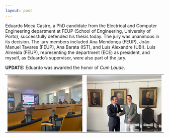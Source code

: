```yaml
---
layout: post
---
```



Eduardo Meca Castro, a PhD candidate from the Electrical and Computer Engineering department at FEUP (School of Engineering, University of Porto), 
successfully defended his thesis today. 
The jury was unanimous in its decision. The jury members included Ana Mendonça (FEUP), João Manuel Tavares (FEUP), Ana Barata (IST), and Luís Alexandre (UBI).
Luis Almeida (FEUP), representing the department (ECE) as president, and myself, as Eduardo’s supervisor, were also part of the jury.

__UPDATE:__ Eduardo was awarded the honor of _Cum Laude_.


<table border="0">
  <tr>
    <td><img src="/assets/news/first_defense.jpg" align="right" width="400px"/></td>
    <td><img src="/assets/news/first_phd.jpg" align="right" width="400px"/></td>
  </tr>
</table>